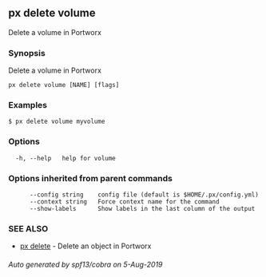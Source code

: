 ## px delete volume

Delete a volume in Portworx

### Synopsis

Delete a volume in Portworx

```
px delete volume [NAME] [flags]
```

### Examples

```
$ px delete volume myvolume
```

### Options

```
  -h, --help   help for volume
```

### Options inherited from parent commands

```
      --config string    config file (default is $HOME/.px/config.yml)
      --context string   Force context name for the command
      --show-labels      Show labels in the last column of the output
```

### SEE ALSO

* [px delete](px_delete.md)	 - Delete an object in Portworx

###### Auto generated by spf13/cobra on 5-Aug-2019
